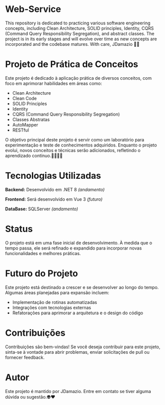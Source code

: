 # Web-Service
This repository is dedicated to practicing various software engineering concepts, including Clean Architecture, SOLID principles, Identity, CQRS (Command Query Responsibility Segregation), and abstract classes. The project is in its early stages and will evolve over time as new concepts are incorporated and the codebase matures. With care,
JDamazio ✌🏾

# Projeto de Prática de Conceitos
Este projeto é dedicado à aplicação prática de diversos conceitos, com foco em aprimorar habilidades em áreas como:

- Clean Architecture
- Clean Code
- SOLID Principles
- Identity
- CQRS (Command Query Responsibility Segregation)
- Classes Abstratas
- AutoMapper
- RESTful
  
O objetivo principal deste projeto é servir como um laboratório para experimentação e teste de conhecimentos adquiridos. Enquanto o projeto evolui, novos conceitos e técnicas serão adicionados, refletindo o aprendizado contínuo.👨🏾‍💻🧪

# Tecnologias Utilizadas
**Backend:** Desenvolvido em .NET 8 *(andamento)*

**Frontend:** Será desenvolvido em Vue 3 *(futuro)*

**DataBase:** SQLServer *(andamento)*

# Status
O projeto está em uma fase inicial de desenvolvimento. À medida que o tempo passa, ele será refinado e expandido para incorporar novas funcionalidades e melhores práticas.

# Futuro do Projeto
Este projeto está destinado a crescer e se desenvolver ao longo do tempo. Algumas áreas planejadas para expansão incluem:

- Implementação de rotinas automatizadas
- Integrações com tecnologias externas
- Refatorações para aprimorar a arquitetura e o design do código

# Contribuições
Contribuições são bem-vindas! Se você deseja contribuir para este projeto, sinta-se à vontade para abrir problemas, enviar solicitações de pull ou fornecer feedback.

# Autor
Este projeto é mantido por JDamazio. Entre em contato se tiver alguma dúvida ou sugestão.👽❤️
